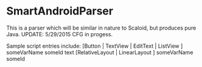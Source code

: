 # SmartAndroidParser
This is a parser which will be similar in nature to Scaloid, but produces pure Java.
UPDATE: 5/29/2015
CFG in progess.

Sample script entries include:
[Button | TextView | EditText | ListView ] someVarName someId text
[RelativeLayout | LinearLayout ] someVarName someId 
